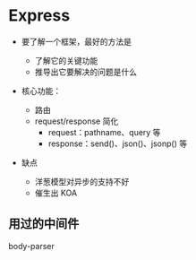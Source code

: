 # Express

- 要了解一个框架，最好的方法是

  - 了解它的关键功能
  - 推导出它要解决的问题是什么

- 核心功能：

  - 路由
  - request/response 简化
    - request：pathname、query 等
    - response：send()、json()、jsonp() 等

- 缺点
  - 洋葱模型对异步的支持不好
  - 催生出 KOA

## 用过的中间件

body-parser

